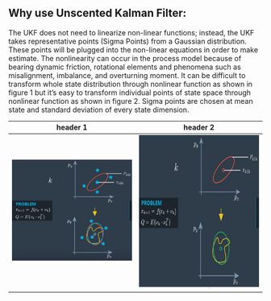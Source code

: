 ## Why use Unscented Kalman Filter:
The UKF does not need to linearize non-linear functions; instead, the UKF takes representative points (Sigma Points) from a Gaussian distribution. These points will be plugged into the non-linear equations in order to make estimate.
The nonlinearity can occur in the process model because of bearing dynamic friction, rotational elements and phenomena such as misalignment, imbalance, and overturning moment.
It can be difficult to transform whole state distribution through nonlinear function as shown in figure 1 but it’s easy to transform individual points of state space through nonlinear function as shown in figure 2. Sigma points are chosen at mean state and standard deviation of every state dimension. 

| header 1 | header 2 |
| -------- | -------- |
| ![alt_text-1](https://github.com/oalahurikar/Paper/blob/master/Images/Sig%20Pts%20Trans.png) | ![alt_text-2](https://github.com/oalahurikar/Paper/blob/master/Images/Sig%20Pts%20dis.png)   |


